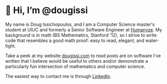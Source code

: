 # 👋 Hi, I’m @dougissi
My name is Doug Issichopoulos, and I am a Computer Science master's student at UIUC and formerly a Senior Software Engineer at <a href="https://www.humanyze.com" target="_blank">Humanyze</a>.
My background is in math (BS Mathematics, Stanford '12), so I strive to
write code that resembles a good math proof: 
easy to read, elegant, and water-tight.

Take a peek at my website <a href="https://www.dougissi.com" target="_blank">dougissi.com</a> to read posts are on software I've written that I believe would be useful to others
and/or demonstrate a particularly fun intersection of mathematics and computer science.

The easiest way to contact me is through <a href="https://www.linkedin.com/in/dougissi/" target="_blank">LinkedIn</a>.
